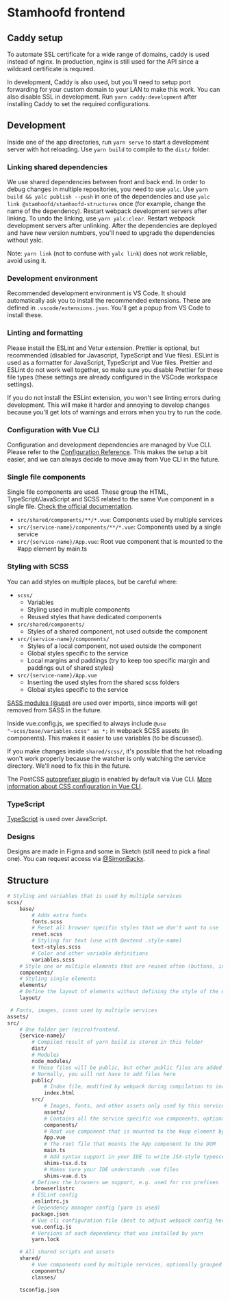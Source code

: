 # Stamhoofd frontend

## Caddy setup

To automate SSL certificate for a wide range of domains, caddy is used instead of nginx. In production, nginx is still used for the API since a wildcard certificate is required.

In development, Caddy is also used, but you'll need to setup port forwarding for your custom domain to your LAN to make this work. You can also disable SSL in development. Run `yarn caddy:development` after installing Caddy to set the required configurations.

## Development

Inside one of the app directories, run `yarn serve` to start a development server with hot reloading. Use `yarn build` to compile to the `dist/` folder.

### Linking shared dependencies

We use shared dependencies between front and back end. In order to debug changes in multiple repositories, you need to use `yalc`. Use `yarn build && yalc publish --push` in one of the dependencies and use `yalc link @stamhoofd/stamhoofd-structures` once (for example, change the name of the dependency). Restart webpack development servers after linking. To undo the linking, use `yarn yalc:clear`. Restart webpack development servers after unlinking. After the dependencies are deployed and have new version numbers, you'll need to upgrade the dependencies without yalc.

Note: `yarn link` (not to confuse with `yalc link`) does not work reliable, avoid using it.

### Development environment

Recommended development environment is VS Code. It should automatically ask you to install the recommended extensions. These are defined in `.vscode/extensions.json`. You'll get a popup from VS Code to install these.

### Linting and formatting

Please install the ESLint and Vetur extension. Prettier is optional, but recommended (disabled for Javascript, TypeScript and Vue files). ESLint is used as a formatter for JavaScript, TypeScript and Vue files. Prettier and ESLint do not work well together, so make sure you disable Prettier for these file types (these settings are already configured in the VSCode workspace settings).

If you do not install the ESLint extension, you won't see linting errors during development. This will make it harder and annoying to develop changes because you'll get lots of warnings and errors when you try to run the code.

### Configuration with Vue CLI

Configuration and development dependencies are managed by Vue CLI. Please refer to the [Configuration Reference](https://cli.vuejs.org/config/#global-cli-config). This makes the setup a bit easier, and we can always decide to move away from Vue CLI in the future.

### Single file components

Single file components are used. These group the HTML, TypeScript/JavaScript and SCSS related to the same Vue component in a single file. [Check the official documentation](https://vuejs.org/v2/guide/single-file-components.html).

-   `src/shared/components/**/*.vue`: Components used by multiple services
-   `src/{service-name}/components/**/*.vue`: Components used by a single service
-   `src/{service-name}/App.vue`: Root vue component that is mounted to the #app element by main.ts

### Styling with SCSS

You can add styles on multiple places, but be careful where:

-   `scss/`
    -   Variables
    -   Styling used in multiple components
    -   Reused styles that have dedicated components
-   `src/shared/components/`
    -   Styles of a shared component, not used outside the component
-   `src/{service-name}/components/`
    -   Styles of a local component, not used outside the component
    -   Global styles specific to the service
    -   Local margins and paddings (try to keep too specific margin and paddings out of shared styles)
-   `src/{service-name}/App.vue`
    -   Inserting the used styles from the shared scss folders
    -   Global styles specific to the service

[SASS modules (@use)](https://sass-lang.com/documentation/at-rules/use) are used over imports, since imports will get removed from SASS in the future.

Inside vue.config.js, we specified to always include `@use "~scss/base/variables.scss" as *;` in webpack SCSS assets (in components). This makes it easier to use variables (to be discussed).

If you make changes inside `shared/scss/`, it's possible that the hot reloading won't work properly because the watcher is only watching the service directory. We'll need to fix this in the future.

The PostCSS [autoprefixer plugin](https://github.com/postcss/autoprefixer) is enabled by default via Vue CLI. [More information about CSS configuration in Vue CLI](https://cli.vuejs.org/guide/css.html).

### TypeScript

[TypeScript](https://www.typescriptlang.org/) is used over JavaScript.

### Designs

Designs are made in Figma and some in Sketch (still need to pick a final one). You can request access via [@SimonBackx](https://github.com/SimonBackx).

## Structure

```bash
# Styling and variables that is used by multiple services
scss/
    base/
        # Adds extra fonts
        fonts.scss
        # Reset all browser specific styles that we don't want to use
        reset.scss
        # Styling for text (use with @extend .style-name)
        text-styles.scss
        # Color and other variable definitions
        variables.scss
    # Style one or multiple elements that are reused often (buttons, inputs)
    components/
    # Styling single elements
    elements/
    # Define the layout of elements without defining the style of the elements
    layout/

 # Fonts, images, icons used by multiple services
assets/
src/
    # One folder per (micro)frontend.
    {service-name}/
        # Compiled result of yarn build is stored in this folder
        dist/
        # Modules
        node_modules/
        # These files will be public, but other public files are added by webpack
        # Normally, you will not have to add files here
        public/
            # Index file, modified by webpack during compilation to include the compiled sources in /src
            index.html
        src/
            # Images, fonts, and other assets only used by this service.
            assets/
            # Contains all the service specific vue components, optionally grouped in folders
            components/
            # Root vue component that is mounted to the #app element by main.ts
            App.vue
            # The root file that mounts the App component to the DOM
            main.ts
            # Add syntax support in your IDE to write JSX-style typescript code (not used)
            shims-tsx.d.ts
            # Makes sure your IDE understands .vue files
            shims-vue.d.ts
        # Defines the browsers we support, e.g. used for css prefixes
        .browserlistrc
        # ESLint config
        .eslintrc.js
        # Dependency manager config (yarn is used)
        package.json
        # Vue cli configuration file (best to adjust webpack config here)
        vue.config.js
        # Versions of each dependency that was installed by yarn
        yarn.lock

    # All shared scripts and assets
    shared/
        # Vue components used by multiple services, optionally grouped in folders
        components/
        classes/

    tsconfig.json
```
